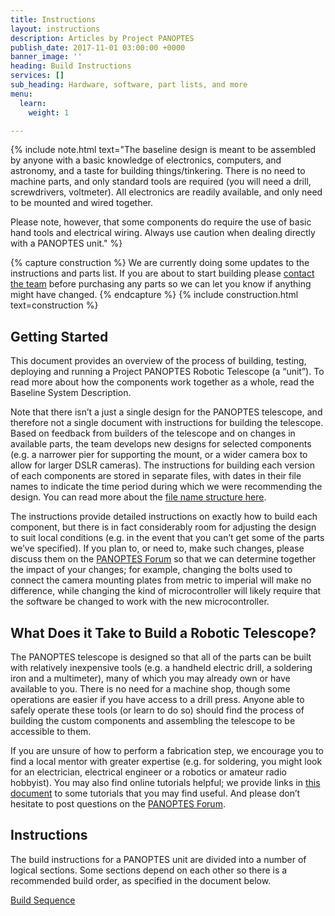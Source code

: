 ```yaml
---
title: Instructions
layout: instructions
description: Articles by Project PANOPTES
publish_date: 2017-11-01 03:00:00 +0000
banner_image: ''
heading: Build Instructions
services: []
sub_heading: Hardware, software, part lists, and more
menu:
  learn:
    weight: 1

---
```

{% include note.html text="The baseline design is meant to be assembled by anyone with a basic knowledge of electronics, computers, and astronomy, and a taste for building things/tinkering. There is no need to machine parts, and only standard tools are required (you will need a drill, screwdrivers, voltmeter). All electronics are readily available, and only need to be mounted and wired together.

Please note, however, that some components do require the use of basic hand tools and electrical wiring. Always use caution when dealing directly with a PANOPTES unit." %}

{% capture construction %}
We are currently doing some updates to the instructions and parts list. If you are about to start building please <a href="/contact">contact the team</a> before purchasing any parts so we can let you know if anything might have changed.
{% endcapture %}
{% include construction.html text=construction %}

## Getting Started

This document provides an overview of the process of building, testing, deploying and running a Project PANOPTES Robotic Telescope (a “unit”). To read more about how the components work together as a whole, read the Baseline System Description.

Note that there isn’t a just a single design for the PANOPTES telescope, and therefore not a single document with instructions for building the telescope. Based on feedback from builders of the telescope and on changes in available parts, the team develops new designs for selected components (e.g. a narrower pier for supporting the mount, or a wider camera box to allow for larger DSLR cameras). The instructions for building each version of each components are stored in separate files, with dates in their file names to indicate the time period during which we were recommending the design. You can read more about the [file name structure here](https://docs.google.com/document/d/1Q-3iaeCD92sxdfII2MKPkGfYEmNk0nlTdWdmeryd7U0/edit#heading=h.zfwc02pmibwu).

The instructions provide detailed instructions on exactly how to build each component, but there is in fact considerably room for adjusting the design to suit local conditions (e.g. in the event that you can’t get some of the parts we’ve specified). If you plan to, or need to, make such changes, please discuss them on the [PANOPTES Forum](https://forum.projectpanoptes.org/) so that we can determine together the impact of your changes; for example, changing the bolts used to connect the camera mounting plates from metric to imperial will make no difference, while changing the kind of microcontroller will likely require that the software be changed to work with the new microcontroller.

## What Does it Take to Build a Robotic Telescope?

The PANOPTES telescope is designed so that all of the parts can be built with relatively inexpensive tools (e.g. a handheld electric drill, a soldering iron and a multimeter), many of which you may already own or have available to you. There is no need for a machine shop, though some operations are easier if you have access to a drill press. Anyone able to safely operate these tools (or learn to do so) should find the process of building the custom components and assembling the telescope to be accessible to them.

If you are unsure of how to perform a fabrication step, we encourage you to find a local mentor with greater expertise (e.g. for soldering, you might look for an electrician, electrical engineer or a robotics or amateur radio hobbyist). You may also find online tutorials helpful; we provide links in [this document](https://docs.google.com/document/d/14BLDHaeub3YLBFKAgj_xOK400BF4XxnDl2L0hbKwbms/edit) to some tutorials that you may find useful. And please don’t hesitate to post questions on the [PANOPTES Forum](https://forum.projectpanoptes.org/).

## Instructions

The build instructions for a PANOPTES unit are divided into a number of logical sections. Some sections depend on each other so there is a recommended build order, as specified in the document below.

[Build Sequence](https://docs.google.com/spreadsheets/d/1C4WFS_g-MSjlMjF8eZmGfEdwyWye1urbdM1iVdJfzEM/edit?usp=sharing)
